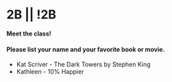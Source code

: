 # 2B || !2B

**Meet the class!**

#### Please list your name and your favorite book or movie.
- Kat Scriver - The Dark Towers by Stephen King
- Kathleen - 10% Happier
